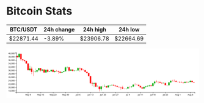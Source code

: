 # Bitcoin Stats

BTC/USDT|24h change|24h high|24h low|
|---|---|---|---|
|$22871.44|-3.89%|$23906.78|$22664.69|

<img src="./chart.svg">
